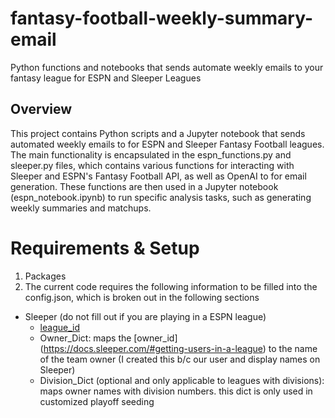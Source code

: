 # fantasy-football-weekly-summary-email
Python functions and notebooks that sends automate weekly emails to your fantasy league for ESPN and Sleeper Leagues

## Overview
This project contains Python scripts and a Jupyter notebook that sends automated weekly emails to for ESPN and Sleeper Fantasy Football leagues. The main functionality is encapsulated in the espn_functions.py and sleeper.py files, which contains various functions for interacting with Sleeper and ESPN's Fantasy Football API, as well as OpenAI to for email generation. These functions are then used in a Jupyter notebook (espn_notebook.ipynb) to run specific analysis tasks, such as generating weekly summaries and matchups.

# Requirements & Setup
1. Packages 
2. The current code requires the following information to be filled into the config.json, which is broken out in the following sections
- Sleeper (do not fill out if you are playing in a ESPN league)
    - [league_id](https://support.sleeper.com/en/articles/4121798-how-do-i-find-my-league-id)
    - Owner_Dict: maps the [owner_id] (https://docs.sleeper.com/#getting-users-in-a-league) to the name of the team owner (I created this b/c our user and display names on Sleeper)
    - Division_Dict (optional and only applicable to leagues with divisions): maps owner names with division numbers. this dict is only used in customized playoff seeding



